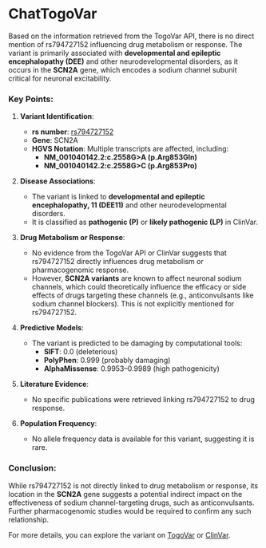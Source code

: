 # ChatTogoVar

Based on the information retrieved from the TogoVar API, there is no direct mention of rs794727152 influencing drug metabolism or response. The variant is primarily associated with **developmental and epileptic encephalopathy (DEE)** and other neurodevelopmental disorders, as it occurs in the **SCN2A** gene, which encodes a sodium channel subunit critical for neuronal excitability.

### Key Points:
1. **Variant Identification**:
   - **rs number**: [rs794727152](https://identifiers.org/dbsnp/rs794727152)
   - **Gene**: SCN2A
   - **HGVS Notation**: Multiple transcripts are affected, including:
     - **NM_001040142.2:c.2558G>A (p.Arg853Gln)**
     - **NM_001040142.2:c.2558G>C (p.Arg853Pro)**

2. **Disease Associations**:
   - The variant is linked to **developmental and epileptic encephalopathy, 11 (DEE11)** and other neurodevelopmental disorders.
   - It is classified as **pathogenic (P)** or **likely pathogenic (LP)** in ClinVar.

3. **Drug Metabolism or Response**:
   - No evidence from the TogoVar API or ClinVar suggests that rs794727152 directly influences drug metabolism or pharmacogenomic response.
   - However, **SCN2A variants** are known to affect neuronal sodium channels, which could theoretically influence the efficacy or side effects of drugs targeting these channels (e.g., anticonvulsants like sodium channel blockers). This is not explicitly mentioned for rs794727152.

4. **Predictive Models**:
   - The variant is predicted to be damaging by computational tools:
     - **SIFT**: 0.0 (deleterious)
     - **PolyPhen**: 0.999 (probably damaging)
     - **AlphaMissense**: 0.9953–0.9989 (high pathogenicity)

5. **Literature Evidence**:
   - No specific publications were retrieved linking rs794727152 to drug response.

6. **Population Frequency**:
   - No allele frequency data is available for this variant, suggesting it is rare.

### Conclusion:
While rs794727152 is not directly linked to drug metabolism or response, its location in the **SCN2A** gene suggests a potential indirect impact on the effectiveness of sodium channel-targeting drugs, such as anticonvulsants. Further pharmacogenomic studies would be required to confirm any such relationship.

For more details, you can explore the variant on [TogoVar](https://togovar.biosciencedbc.jp/en/variant/tgv417503265) or [ClinVar](https://www.ncbi.nlm.nih.gov/clinvar/variation/194555).
